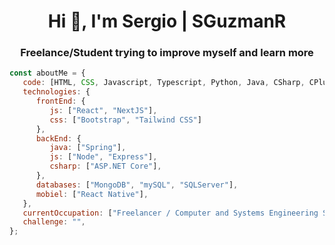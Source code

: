 <h1 align="center">Hi 👋, I'm Sergio | SGuzmanR</h1>
<h3 align="center">Freelance/Student trying to improve myself and learn more</h3>

```javascript
const aboutMe = {
   code: [HTML, CSS, Javascript, Typescript, Python, Java, CSharp, CPlusPlus],
   technologies: {
      frontEnd: {
         js: ["React", "NextJS"],
         css: ["Bootstrap", "Tailwind CSS"]
      },
      backEnd: {
         java: ["Spring"],
         js: ["Node", "Express"],
         csharp: ["ASP.NET Core"],
      },
      databases: ["MongoDB", "mySQL", "SQLServer"],
      mobiel: ["React Native"],
   },
   currentOccupation: ["Freelancer / Computer and Systems Engineering Student"],
   challenge: "",
};
```
